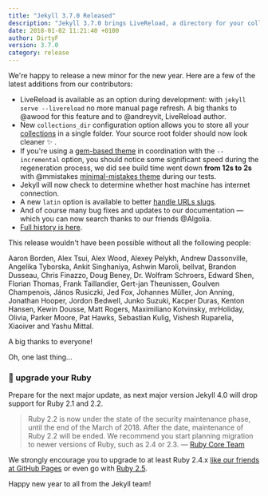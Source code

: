 ```yaml
---
title: "Jekyll 3.7.0 Released"
description: "Jekyll 3.7.0 brings LiveReload, a directory for your collections and much more…"
date: 2018-01-02 11:21:40 +0100
author: DirtyF
version: 3.7.0
category: release
---
```


We're happy to release a new minor for the new year.
Here are a few of the latest additions from our contributors:

 * LiveReload is available as an option during development: with `jekyll serve --livereload` no more manual page refresh. A big thanks to @awood for this feature and to @andreyvit, LiveReload author.
 * New `collections_dir` configuration option allows you to store all your [collections](/docs/collections) in a single folder. Your source root folder should now look cleaner :sparkles: .
 * If you're using a [gem-based theme](/docs/themes/) in coordination with the `--incremental` option, you should notice some significant speed during the regeneration process, we did see build time went down **from 12s to 2s** with @mmistakes [minimal-mistakes theme](https://github.com/mmistakes/minimal-mistakes) during our tests.
 * Jekyll will now check to determine whether host machine has internet connection.
 * A new `latin` option is available to better [handle URLs slugs](/docs/liquid/filters/#options-for-the-slugify-filter).
 * And of course many bug fixes and updates to our documentation — which you can now search thanks to our friends @Algolia.
 * [Full history is here](/docs/history/#v3-7-0).

This release wouldn't have been possible without all the following people:

Aaron Borden, Alex Tsui, Alex Wood, Alexey Pelykh, Andrew Dassonville, Angelika Tyborska, Ankit Singhaniya, Ashwin Maroli, bellvat, Brandon Dusseau, Chris Finazzo, Doug Beney, Dr. Wolfram Schroers, Edward Shen, Florian Thomas, Frank Taillandier, Gert-jan Theunissen, Goulven Champenois, János Rusiczki, Jed Fox, Johannes Müller, Jon Anning, Jonathan Hooper, Jordon Bedwell, Junko Suzuki, Kacper Duras, Kenton Hansen, Kewin Dousse, Matt Rogers, Maximiliano Kotvinsky, mrHoliday, Olivia, Parker Moore, Pat Hawks, Sebastian Kulig, Vishesh Ruparelia, Xiaoiver and Yashu Mittal.

A big thanks to everyone!

Oh, one last thing…

### :pray: upgrade your Ruby

Prepare for the next major update, as next major version Jekyll 4.0 will drop support for Ruby 2.1 and 2.2.

> Ruby 2.2 is now under the state of the security maintenance phase, until the end of the March of 2018. After the date, maintenance of Ruby 2.2 will be ended. We recommend you start planning migration to newer versions of Ruby, such as 2.4 or 2.3. — [Ruby Core Team](https://www.ruby-lang.org/en/news/2017/12/14/ruby-2-2-9-released/)

We strongly encourage you to upgrade to at least Ruby 2.4.x [like our friends at GitHub Pages](https://pages.github.com/versions/) or even go with [Ruby 2.5](https://www.ruby-lang.org/en/news/2017/12/25/ruby-2-5-0-released/).

Happy new year to all from the Jekyll team!
